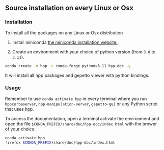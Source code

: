 ## Source installation on every Linux or Osx

### Installation
To install all the packages on any Linux or Osx distribution

  1. Install miniconda [the miniconda installation website.](https://docs.conda.io/en/latest/miniconda.html).

  3. Create an environment with your choice of python version (from `3.8` to `3.11`).

```bash
conda create -n hpp -c conda-forge python=3.11 hpp-doc -y
```

It will install all hpp packages and gepetto viewer with python bindings.

### Usage
Remember to use `conda activate hpp` in every terminal where you run `hppcorbaserver`, `hpp-manipulation-server`, `gepetto-gui` or any Python script that uses hpp.

To access the documentation, open a terminal activate the environment and open the file `$CONDA_PREFIX/share/doc/hpp-doc/index.html` with the brower of your choice:

```bash
conda activate hpp
firefox $CONDA_PREFIX/share/doc/hpp-doc/index.html
```
